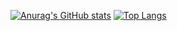 [![Anurag's GitHub stats](https://github-readme-stats.vercel.app/api?username=ahmadrokasha&theme=material-palenight&show_icons=true)](https://github.com/anuraghazra/github-readme-stats)
[![Top Langs](https://github-readme-stats.vercel.app/api/top-langs/?username=ahmadrokasha&theme=material-palenight&show_icons=true&langs_count=8)](https://github.com/anuraghazra/github-readme-stats)
